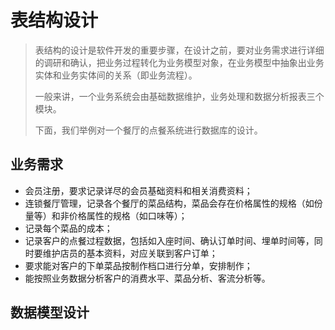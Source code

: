 # 表结构设计

> 表结构的设计是软件开发的重要步骤，在设计之前，要对业务需求进行详细的调研和确认，把业务过程转化为业务模型对象，在业务模型中抽象出业务实体和业务实体间的关系（即业务流程）。
>
> 一般来讲，一个业务系统会由基础数据维护，业务处理和数据分析报表三个模块。
>
> 下面，我们举例对一个餐厅的点餐系统进行数据库的设计。

## 业务需求

* 会员注册，要求记录详尽的会员基础资料和相关消费资料；
* 连锁餐厅管理，记录各个餐厅的菜品结构，菜品会存在价格属性的规格（如份量等）和非价格属性的规格（如口味等）；
* 记录每个菜品的成本；
* 记录客户的点餐过程数据，包括如入座时间、确认订单时间、埋单时间等，同时要维护店员的基本资料，对应关联到客户订单；
* 要求能对客户的下单菜品按制作档口进行分单，安排制作；
* 能按照业务数据分析客户的消费水平、菜品分析、客流分析等。

## 数据模型设计





